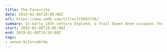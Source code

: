 ```yaml
---
title: The Favourite
date: 2019-01-08T18:00:00Z
url: https://www.imdb.com/title/tt5083738/
summary: In early 18th century England, a frail Queen Anne occupies the throne and her close friend, Lady Sarah, governs the country in her stead. When a new servant, Abigail, arrives, her charm endears her to Sarah.
start: 2019-01-08T18:00:00Z
end: 2019-01-08T19:59:00Z
tags:
- venue:9c2xrvm6+hm
---
```

